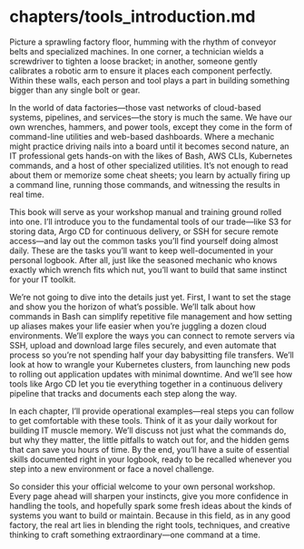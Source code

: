 # chapters/tools_introduction.md

Picture a sprawling factory floor, humming with the rhythm of conveyor belts and specialized machines. In one corner, a technician wields a screwdriver to tighten a loose bracket; in another, someone gently calibrates a robotic arm to ensure it places each component perfectly. Within these walls, each person and tool plays a part in building something bigger than any single bolt or gear.

In the world of data factories—those vast networks of cloud-based systems, pipelines, and services—the story is much the same. We have our own wrenches, hammers, and power tools, except they come in the form of command-line utilities and web-based dashboards. Where a mechanic might practice driving nails into a board until it becomes second nature, an IT professional gets hands-on with the likes of Bash, AWS CLIs, Kubernetes commands, and a host of other specialized utilities. It’s not enough to read about them or memorize some cheat sheets; you learn by actually firing up a command line, running those commands, and witnessing the results in real time.

This book will serve as your workshop manual and training ground rolled into one. I’ll introduce you to the fundamental tools of our trade—like S3 for storing data, Argo CD for continuous delivery, or SSH for secure remote access—and lay out the common tasks you’ll find yourself doing almost daily. These are the tasks you’ll want to keep well-documented in your personal logbook. After all, just like the seasoned mechanic who knows exactly which wrench fits which nut, you’ll want to build that same instinct for your IT toolkit.

We’re not going to dive into the details just yet. First, I want to set the stage and show you the horizon of what’s possible. We’ll talk about how commands in Bash can simplify repetitive file management and how setting up aliases makes your life easier when you’re juggling a dozen cloud environments. We’ll explore the ways you can connect to remote servers via SSH, upload and download large files securely, and even automate that process so you’re not spending half your day babysitting file transfers. We’ll look at how to wrangle your Kubernetes clusters, from launching new pods to rolling out application updates with minimal downtime. And we’ll see how tools like Argo CD let you tie everything together in a continuous delivery pipeline that tracks and documents each step along the way.

In each chapter, I’ll provide operational examples—real steps you can follow to get comfortable with these tools. Think of it as your daily workout for building IT muscle memory. We’ll discuss not just what the commands do, but why they matter, the little pitfalls to watch out for, and the hidden gems that can save you hours of time. By the end, you’ll have a suite of essential skills documented right in your logbook, ready to be recalled whenever you step into a new environment or face a novel challenge.

So consider this your official welcome to your own personal workshop. Every page ahead will sharpen your instincts, give you more confidence in handling the tools, and hopefully spark some fresh ideas about the kinds of systems you want 
to build or maintain. Because in this field, as in any good factory, the real art lies in blending the right tools, techniques, and creative thinking to craft something extraordinary—one command at a time.


